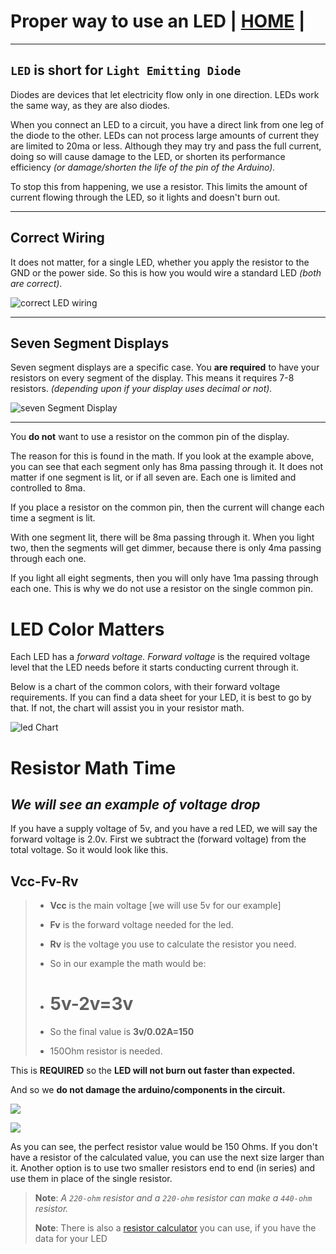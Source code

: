 # Proper way to use an LED | [HOME](README.md) |

---

## `LED` is short for `Light Emitting Diode`

 Diodes are devices that let electricity flow only in one direction. LEDs work the same way, as they are also diodes.

 When you connect an LED to a circuit, you have a direct link from one leg of the diode to the other.  LEDs can not process large amounts of current they are limited to 20ma or less. Although they may try and pass the full current, doing so will cause damage to the LED, or shorten its performance efficiency *(or damage/shorten the life of the pin of the Arduino).*

To stop this from happening, we use a resistor. This limits the amount of current flowing through the LED, so it lights and doesn't burn out.

---

## Correct Wiring

 It does not matter, for a single LED, whether you apply the resistor to the GND or the power side.  So this is how you would wire a standard LED *(both are correct)*.

![correct LED wiring](../assets/images/forwardVoltage/ledFinal.png "Correct LED wiring")

---

## Seven Segment Displays

Seven segment displays are a specific case. You **are required** to have your resistors on every segment of the display. This means it requires 7-8 resistors. *(depending upon if your display uses decimal or not).*

![seven Segment Display](../assets/images/forwardVoltage/sevenSegment.png "correct wiring for a display")

---

You **do not** want to use a resistor on the common pin of the display.

The reason for this is found in the math.
If you look at the example above, you can see that each segment only has 8ma passing through it. It does not matter if one segment is lit, or if all seven are. Each one is limited and controlled to 8ma.

If you place a resistor on the common pin, then the current will change each time a segment is lit.

With one segment lit, there will be 8ma passing through it.
When you light two, then the segments will get dimmer, because there is only 4ma passing through each one.  

If you light all eight segments, then you will only have 1ma passing through each one. This is why we do not use a resistor on the single common pin.

# LED Color Matters

 Each LED has a *forward voltage.* *Forward voltage* is the required voltage level that the LED needs before it starts conducting current through it.

 Below is a chart of the common colors, with their forward voltage requirements. If you can find a data sheet for your LED, it is best to go by that.
 If not, the chart will assist you in your resistor math.

![led Chart](../assets/images/forwardVoltage/forwardVoltage.png "led color chart")

# Resistor Math Time

## *We will see an example of voltage drop*

If you have a supply voltage of 5v, and you have a red LED, we will say the forward voltage is 2.0v. First we subtract the \(forward voltage\) from the total voltage. So it would look like this.

## **Vcc-Fv-Rv**

> * **Vcc** is the main voltage \[we will use 5v for our example\]
> * **Fv** is the forward voltage needed for the led.
> * **Rv** is the voltage you use to calculate the resistor you need.
> * So in our example the math would be:
>
> * # 5v-2v=3v
>
> * So the final value is **3v/0.02A=150**
> * 150Ohm resistor is needed.

This is **REQUIRED** so the **LED will not burn out faster than expected.**

And so we **do not damage the arduino/components in the circuit.**

![](../assets/images/forwardVoltage/ledResistorCircut.png)

![](../assets/images/forwardVoltage/resistance.png)

As you can see, the perfect resistor value would be 150 Ohms. If you don't have a resistor of the calculated value, you can use the next size larger than it.
Another option is to use two smaller resistors end to end \(in series\) and use them in place of the single resistor.

> **Note**: *A `220-ohm` resistor and a `220-ohm` resistor can make a `440-ohm` resistor.*
>
> **Note**: There is also a [resistor calculator](https://ohmslawcalculator.com/led-resistor-calculator "resistor online calculator") you can use, if you have the data for your LED
